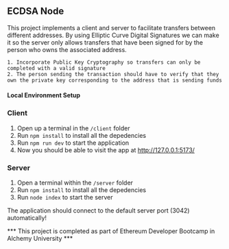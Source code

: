 ## ECDSA Node

This project implements a client and server to facilitate transfers between different addresses. By using Elliptic Curve Digital Signatures we can make it so the server only allows transfers that have been signed for by the person who owns the associated address.

    1. Incorporate Public Key Cryptography so transfers can only be completed with a valid signature
    2. The person sending the transaction should have to verify that they own the private key corresponding to the address that is sending funds

#### Local Environment Setup

### Client

1. Open up a terminal in the `/client` folder
2. Run `npm install` to install all the depedencies
3. Run `npm run dev` to start the application
4. Now you should be able to visit the app at http://127.0.0.1:5173/

### Server

1. Open a terminal within the `/server` folder
2. Run `npm install` to install all the depedencies
3. Run `node index` to start the server

The application should connect to the default server port (3042) automatically!

*** This project is completed as part of Ethereum Developer Bootcamp in Alchemy University ***

